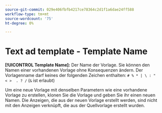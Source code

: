 ```yaml
---
source-git-commit: 029e406fbfb4217ce78364c2d1f1a6dae24ff588
workflow-type: tm+mt
source-wordcount: '75'
ht-degree: 0%

---
```

# Text ad template - Template Name

**[!UICONTROL Template Name]:** Der Name der Vorlage. Sie können den Namen einer vorhandenen Vorlage ohne Konsequenzen ändern. Der Vorlagenname darf keines der folgenden Zeichen enthalten: `# % * | \ : " < >  . ? /` (`&` ist erlaubt)

Um eine neue Vorlage mit denselben Parametern wie eine vorhandene Vorlage zu erstellen, klonen Sie die Vorlage und geben Sie ihr einen neuen Namen. Die Anzeigen, die aus der neuen Vorlage erstellt werden, sind nicht mit den Anzeigen verknüpft, die aus der Quellvorlage erstellt wurden.
